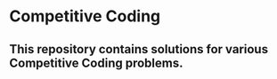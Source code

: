 # Competitive Coding

## This repository contains solutions for various Competitive Coding problems. 
